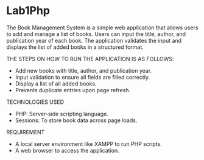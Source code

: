 # Lab1Php
The Book Management System is a simple web application that allows users to add and manage a list of books. Users can input the title, author, and publication year of each book. The application validates the input and displays the list of added books in a structured format.

  THE STEPS ON HOW TO RUN THE APPLICATION IS AS FOLLOWS:

- Add new books with title, author, and publication year.
- Input validation to ensure all fields are filled correctly.
- Display a list of all added books.
- Prevents duplicate entries upon page refresh.


TECHNOLOGIES USED

- PHP: Server-side scripting language.
- Sessions: To store book data across page loads.


REQUIREMENT

- A local server environment like XAMPP to run PHP scripts.
- A web browser to access the application.

